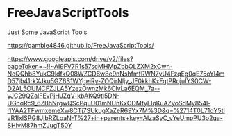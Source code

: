# FreeJavaScriptTools
Just Some JavaScript Tools


https://gamble4846.github.io/FreeJavaScriptTools/


https://www.googleapis.com/drive/v2/files?pageToken=~!!~AI9FV7R1s57scMHMpZbbOLZXM2xCwn-NeQQhb8YukC9ldfkQ08WZCD6w8e9nNshfmfRWN7yU4FzqEg0qE75oYl4mD57jb41rkXJku5GZ6S1WYgeiRy-ZOQirNljy_JF0kkhKxFgtPRojuIYS0CW-D2AL5OUMCFZJLA5YzezOwnzMk6ClvLa6EQM_7a--yJC29QZalFEvPjHJZqV-kbAKQ9tl5DN-UGnqRc9_6ZBhNrgwQScPquU01mNUnKxODMfyElqKuAZyoSdMy854l-l1YAA2TFwmxemeXw8CTj7SUkugXaZeR69Yx7M%3D&q=%2714T0L71dY5tlvR1IxISPG8JjbRZLoaN-T%27+in+parents+key=AIzaSyC_vYeUmpPU3o2qa-SHIvM87hmZJugT50Y